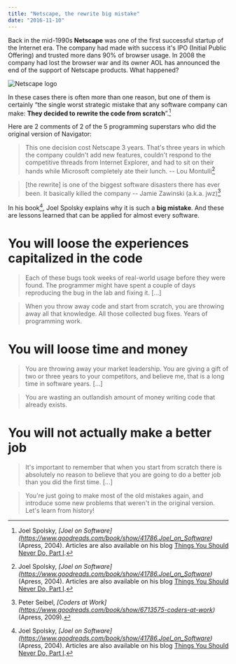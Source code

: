```yaml
---
title: "Netscape, the rewrite big mistake"
date: "2016-11-10"
---
```


Back in the mid-1990s **Netscape** was one of the first successful startup of the Internet era. The company had made with success it's IPO (Initial Public Offering) and trusted more dans 90% of browser usage. In 2008 the company had lost the browser war and its owner AOL has announced the end of the support of Netscape products. What happened?

![Netscape logo](/post/netscape-rewrite_files/netscape.png)

In these cases there is often more than one reason, but one of them is certainly “the single worst strategic mistake that any software company can make: **They decided to rewrite the code from scratch**”.[^fn1]

Here are 2 comments of 2 of the 5 programming superstars who did the original version of Navigator:

> This one decision cost Netscape 3 years. That's three years in which the company couldn't add new features, couldn't respond to the competitive threads from Internet Explorer, and had to sit on their hands while Microsoft completely ate their lunch.
-- Lou Montulli[^fn1]

> [the rewrite] is one of the biggest software disasters there has ever been. It basically killed the company
-- Jamie Zawinski (a.k.a. jwz)[^fn2]

In his book[^fn1], Joel Spolsky explains why it is such a **big mistake**. And these are lessons learned that can be applied for almost every software.

# You will loose the experiences capitalized in the code

> Each of these bugs took weeks of real-world usage before they were found. The programmer might have spent a couple of days reproducing the bug in the lab and fixing it. [...]

> When you throw away code and start from scratch, you are throwing away all that knowledge. All those collected bug fixes. Years of programming work.

# You will loose time and money

> You are throwing away your market leadership. You are giving a gift of two or three years to your competitors, and believe me, that is a long time in software years. [...]

> You are wasting an outlandish amount of money writing code that already exists.

# You will not actually make a better job

> It's important to remember that when you start from scratch there is absolutely no reason to believe that you are going to do a better job than you did the first time. [...]

> You're just going to make most of the old mistakes again, and introduce some new problems that weren't in the original version.
Let's learn from history!

[^fn1]: Joel Spolsky, *[Joel on Software] (https://www.goodreads.com/book/show/41786.Joel_on_Software)* (Apress, 2004). Articles are also available on his blog [Things You Should Never Do, Part I](http://www.joelonsoftware.com/articles/fog0000000069.html).

[^fn2]: Peter Seibel, *[Coders at Work] (https://www.goodreads.com/book/show/6713575-coders-at-work)* (Apress, 2009).
